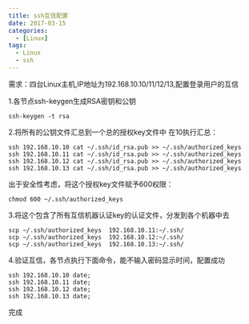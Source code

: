 ```yaml
---
title: ssh互信配置
date: 2017-03-15 
categories: 
  - [Linux]
tags: 
  - Linux
  - ssh
---
```




需求：四台Linux主机,IP地址为192.168.10.10/11/12/13,配置登录用户的互信

1.各节点ssh-keygen生成RSA密钥和公钥

```
ssh-keygen -t rsa
```

2.将所有的公钥文件汇总到一个总的授权key文件中
在10执行汇总：

```
ssh 192.168.10.10 cat ~/.ssh/id_rsa.pub >> ~/.ssh/authorized_keys
ssh 192.168.10.11 cat ~/.ssh/id_rsa.pub >> ~/.ssh/authorized_keys
ssh 192.168.10.12 cat ~/.ssh/id_rsa.pub >> ~/.ssh/authorized_keys
ssh 192.168.10.13 cat ~/.ssh/id_rsa.pub >> ~/.ssh/authorized_keys
```

出于安全性考虑，将这个授权key文件赋予600权限：


```
chmod 600 ~/.ssh/authorized_keys
```

3.将这个包含了所有互信机器认证key的认证文件，分发到各个机器中去
```
scp ~/.ssh/authorized_keys  192.168.10.11:~/.ssh/
scp ~/.ssh/authorized_keys  192.168.10.12:~/.ssh/
scp ~/.ssh/authorized_keys  192.168.10.13:~/.ssh/
```
4.验证互信，各节点执行下面命令，能不输入密码显示时间，配置成功
```
ssh 192.168.10.10 date;
ssh 192.168.10.11 date;
ssh 192.168.10.12 date;
ssh 192.168.10.13 date;
```
完成
